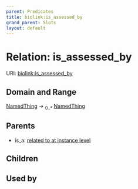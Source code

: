 ```yaml
---
parent: Predicates
title: biolink:is_assessed_by
grand_parent: Slots
layout: default
---
```


# Relation: is_assessed_by




URI: [biolink:is_assessed_by](https://w3id.org/biolink/vocab/is_assessed_by)

## Domain and Range

[NamedThing](NamedThing.md) ->  <sub>0..\*</sub> [NamedThing](NamedThing.md)

## Parents

 *  is_a: [related to at instance level](related_to_at_instance_level.md)

## Children


## Used by

